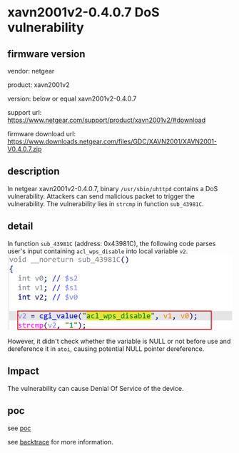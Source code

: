 # xavn2001v2-0.4.0.7 DoS vulnerability
## firmware version
vendor: netgear

product: xavn2001v2

version: below or equal xavn2001v2-0.4.0.7

support url: https://www.netgear.com/support/product/xavn2001v2/#download

firmware download url: https://www.downloads.netgear.com/files/GDC/XAVN2001/XAVN2001-V0.4.0.7.zip

## description
In netgear xavn2001v2-0.4.0.7, binary `/usr/sbin/uhttpd` contains a  DoS vulnerability. Attackers can send malicious packet to trigger the vulnerability. The vulnerability lies in `strcmp` in function `sub_43981C`.

## detail
In function `sub_43981C` (address: 0x43981C), the following code parses user's input containing `acl_wps_disable` into local variable `v2`.
![alt text](image.png)

However, it didn't check whether the variable is NULL or not before use and dereference it in `atoi`, causing potential NULL pointer dereference.

## Impact
The vulnerability can cause Denial Of Service of the device.

## poc
see [poc](./poc)

see [backtrace](./backtrace) for more information.
